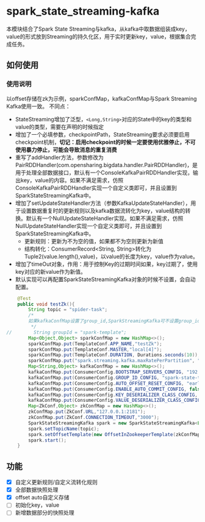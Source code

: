 # spark_state_streaming-kafka

本模块结合了Spark State Streaming与kafka，从kafka中取数据组装成key，value的形式放到Streaming的持久化区，用于实时更新key，value，根据集合完成任务。

## 如何使用

### 使用说明
以offset存储在zk为示例，sparkConfMap，kafkaConfMap与Spark Streaming Kafka使用一致。
不同点：
+ StateStreaming增加了泛型，`<Long,String>`对应的State中的key的类型和value的类型，需要在声明的时候指定
+ 增加了一个必填参数，checkpointPath，StateStreaming要求必须要启用checkpoint机制，**切记：启用checkpoint的时候一定要使用优雅停止，不可使用暴力停止，可能会导致消息的重复消费**
+ 重写了addHandler方法，参数修改为PairRDDHandler(com.opensharing.bigdata.handler.PairRDDHandler)，是用于处理全部数据接口，默认有一个ConsoleKafkaPairRDDHandler实现，输出key，value的内容。如果不满足需求，仿照ConsoleKafkaPairRDDHandler实现一个自定义类即可，并且设置到SparkStateStreamingKafka中。
+ 增加了setUpdateStateHandler方法（参数KafkaUpdateStateHandler），用于设置数据重复时的更新规则以及kafka数据流转化为key，value结构的转换。默认有一个NullUpdateStateHandler实现。如果不满足需求，仿照NullUpdateStateHandler实现一个自定义类即可，并且设置到SparkStateStreamingKafka中。
   - 更新规则：更新为不为空的值，如果都不为空则更新为新值
   - 结构转化：ConsumerRecord<String, String>转化为Tuple2(value.length(),value)，以value的长度为key，value作为value。
+ 增加了timeOut对象，作用：用于控制Key的过期时间如果，key过期了，使用key对应的新value作为新值。
+ 默认实现可以再配置SparkStateStreamingKafka对象的时候不设置，会自动配置。

``` java
    @Test
    public void testZk(){
        String topic = "spider-task";
        /*
        如果kafkaConfMap设置了group_id,SparkStreamingKafka可不设置group_id
         */
//        String groupId = "spark-template";
        Map<Object,Object> sparkConfMap = new HashMap<>();
        sparkConfMap.put(TemplateConf.APP_NAME,"testZk");
        sparkConfMap.put(TemplateConf.MASTER,"local[4]");
        sparkConfMap.put(TemplateConf.DURATION, Durations.seconds(10));
        sparkConfMap.put("spark.streaming.kafka.maxRatePerPartition", "1");
        Map<String,Object> kafkaConfMap = new HashMap<>();
        kafkaConfMap.put(ConsumerConfig.BOOTSTRAP_SERVERS_CONFIG, "192.168.2.58:9092,192.168.2.58:10092,192.168.2.58:11092");
        kafkaConfMap.put(ConsumerConfig.GROUP_ID_CONFIG, "spark-state-template");
        kafkaConfMap.put(ConsumerConfig.AUTO_OFFSET_RESET_CONFIG, "earliest");
        kafkaConfMap.put(ConsumerConfig.ENABLE_AUTO_COMMIT_CONFIG, false);
        kafkaConfMap.put(ConsumerConfig.KEY_DESERIALIZER_CLASS_CONFIG, StringDeserializer.class);
        kafkaConfMap.put(ConsumerConfig.VALUE_DESERIALIZER_CLASS_CONFIG, StringDeserializer.class);
        Map<ZkConf,Object> zkConfMap = new HashMap<>();
        zkConfMap.put(ZkConf.URL,"127.0.0.1:2181");
        zkConfMap.put(ZkConf.CONNECTION_TIMEOUT,"3000");
        SparkStateStreamingKafka spark = new SparkStateStreamingKafka<Long,String>(sparkConfMap, kafkaConfMap,"./checkpointStateStreamingZk");
        spark.setTopicName(topic);
        spark.setOffsetTemplate(new OffsetInZookeeperTemplate(zkConfMap,"/ldk"));
        spark.start();
    }
```

## 功能

+ [x] 自定义更新规则/自定义流转化规则
+ [x] 全部数据快照处理
+ [x] offset auto自定义存储
+ [ ] 初始化key，value
+ [ ] 新增数据部分的快照处理
